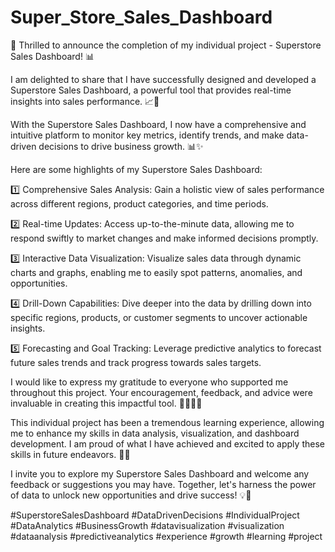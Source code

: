 # Super_Store_Sales_Dashboard

🚀 Thrilled to announce the completion of my individual project - Superstore Sales Dashboard! 📊

I am delighted to share that I have successfully designed and developed a Superstore Sales Dashboard, a powerful tool that provides real-time insights into sales performance. 📈💼

With the Superstore Sales Dashboard, I now have a comprehensive and intuitive platform to monitor key metrics, identify trends, and make data-driven decisions to drive business growth. 📊✨

Here are some highlights of my Superstore Sales Dashboard:

1️⃣ Comprehensive Sales Analysis: Gain a holistic view of sales performance across different regions, product categories, and time periods.

2️⃣ Real-time Updates: Access up-to-the-minute data, allowing me to respond swiftly to market changes and make informed decisions promptly.

3️⃣ Interactive Data Visualization: Visualize sales data through dynamic charts and graphs, enabling me to easily spot patterns, anomalies, and opportunities.

4️⃣ Drill-Down Capabilities: Dive deeper into the data by drilling down into specific regions, products, or customer segments to uncover actionable insights.

5️⃣ Forecasting and Goal Tracking: Leverage predictive analytics to forecast future sales trends and track progress towards sales targets.

I would like to express my gratitude to everyone who supported me throughout this project. Your encouragement, feedback, and advice were invaluable in creating this impactful tool. 🙌🏼💪🏼

This individual project has been a tremendous learning experience, allowing me to enhance my skills in data analysis, visualization, and dashboard development. I am proud of what I have achieved and excited to apply these skills in future endeavors. 🌟💼

I invite you to explore my Superstore Sales Dashboard and welcome any feedback or suggestions you may have. Together, let's harness the power of data to unlock new opportunities and drive success! 💡🚀

#SuperstoreSalesDashboard #DataDrivenDecisions #IndividualProject #DataAnalytics #BusinessGrowth #datavisualization #visualization #dataanalysis #predictiveanalytics #experience #growth #learning #project
